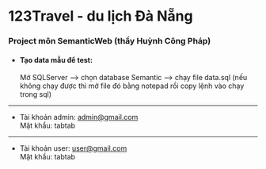 # 123Travel - du lịch Đà Nẵng

### Project môn SemanticWeb (thầy Huỳnh Công Pháp)

*   #### Tạo data mẫu để test:

    Mở SQLServer --> chọn database Semantic --> chạy file data.sql (nếu không chạy được thì mở file đó bằng notepad rồi copy lệnh vào chạy trong sql)

* * *

*   Tài khoản admin: admin@gmail.com  
    Mật khẩu: tabtab

* * *

*   Tài khoản user: user@gmail.com  
    Mật khẩu: tabtab
